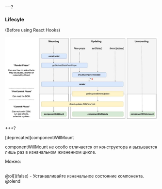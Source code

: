 ---?
### Lifecyle
(Before using React Hooks)

![TIP](template/img/lifecycle.jpg)

+++?

[deprecated]componentWillMount

componentWillMount не особо отличается от конструктора и вызывается лишь раз в изначальном жизненном цикле.

Можно: 

<br>
@ol[](false)
- Устанавливайте изначальное состояние компонента.
@olend
